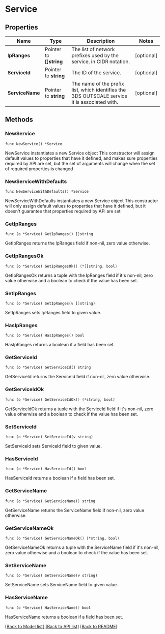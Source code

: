 # Service

## Properties

Name | Type | Description | Notes
------------ | ------------- | ------------- | -------------
**IpRanges** | Pointer to **[]string** | The list of network prefixes used by the service, in CIDR notation. | [optional] 
**ServiceId** | Pointer to **string** | The ID of the service. | [optional] 
**ServiceName** | Pointer to **string** | The name of the prefix list, which identifies the 3DS OUTSCALE service it is associated with. | [optional] 

## Methods

### NewService

`func NewService() *Service`

NewService instantiates a new Service object
This constructor will assign default values to properties that have it defined,
and makes sure properties required by API are set, but the set of arguments
will change when the set of required properties is changed

### NewServiceWithDefaults

`func NewServiceWithDefaults() *Service`

NewServiceWithDefaults instantiates a new Service object
This constructor will only assign default values to properties that have it defined,
but it doesn't guarantee that properties required by API are set

### GetIpRanges

`func (o *Service) GetIpRanges() []string`

GetIpRanges returns the IpRanges field if non-nil, zero value otherwise.

### GetIpRangesOk

`func (o *Service) GetIpRangesOk() (*[]string, bool)`

GetIpRangesOk returns a tuple with the IpRanges field if it's non-nil, zero value otherwise
and a boolean to check if the value has been set.

### SetIpRanges

`func (o *Service) SetIpRanges(v []string)`

SetIpRanges sets IpRanges field to given value.

### HasIpRanges

`func (o *Service) HasIpRanges() bool`

HasIpRanges returns a boolean if a field has been set.

### GetServiceId

`func (o *Service) GetServiceId() string`

GetServiceId returns the ServiceId field if non-nil, zero value otherwise.

### GetServiceIdOk

`func (o *Service) GetServiceIdOk() (*string, bool)`

GetServiceIdOk returns a tuple with the ServiceId field if it's non-nil, zero value otherwise
and a boolean to check if the value has been set.

### SetServiceId

`func (o *Service) SetServiceId(v string)`

SetServiceId sets ServiceId field to given value.

### HasServiceId

`func (o *Service) HasServiceId() bool`

HasServiceId returns a boolean if a field has been set.

### GetServiceName

`func (o *Service) GetServiceName() string`

GetServiceName returns the ServiceName field if non-nil, zero value otherwise.

### GetServiceNameOk

`func (o *Service) GetServiceNameOk() (*string, bool)`

GetServiceNameOk returns a tuple with the ServiceName field if it's non-nil, zero value otherwise
and a boolean to check if the value has been set.

### SetServiceName

`func (o *Service) SetServiceName(v string)`

SetServiceName sets ServiceName field to given value.

### HasServiceName

`func (o *Service) HasServiceName() bool`

HasServiceName returns a boolean if a field has been set.


[[Back to Model list]](../README.md#documentation-for-models) [[Back to API list]](../README.md#documentation-for-api-endpoints) [[Back to README]](../README.md)


